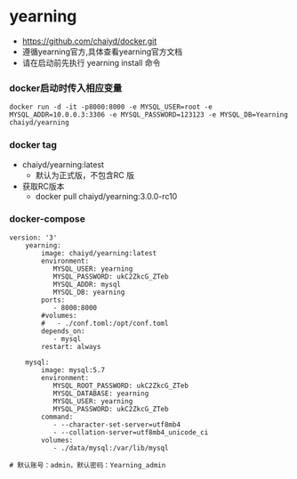 # yearning

- https://github.com/chaiyd/docker.git
- 遵循yearning官方,具体查看yearning官方文档
- 请在启动前先执行 yearning install 命令

### docker启动时传入相应变量
```
docker run -d -it -p8000:8000 -e MYSQL_USER=root -e MYSQL_ADDR=10.0.0.3:3306 -e MYSQL_PASSWORD=123123 -e MYSQL_DB=Yearning chaiyd/yearning
```

### docker tag
- chaiyd/yearning:latest
  - 默认为正式版，不包含RC 版
- 获取RC版本
  - docker pull chaiyd/yearning:3.0.0-rc10

### docker-compose
```
version: '3'
    yearning:
        image: chaiyd/yearning:latest
        environment:
           MYSQL_USER: yearning
           MYSQL_PASSWORD: ukC2ZkcG_ZTeb
           MYSQL_ADDR: mysql
           MYSQL_DB: yearning
        ports:
           - 8000:8000
        #volumes:
        #   - ./conf.toml:/opt/conf.toml
        depends_on:
           - mysql
        restart: always

    mysql:
        image: mysql:5.7
        environment:
           MYSQL_ROOT_PASSWORD: ukC2ZkcG_ZTeb
           MYSQL_DATABASE: yearning
           MYSQL_USER: yearning
           MYSQL_PASSWORD: ukC2ZkcG_ZTeb
        command:
           - --character-set-server=utf8mb4
           - --collation-server=utf8mb4_unicode_ci
        volumes:
           - ./data/mysql:/var/lib/mysql

# 默认账号：admin，默认密码：Yearning_admin
```
